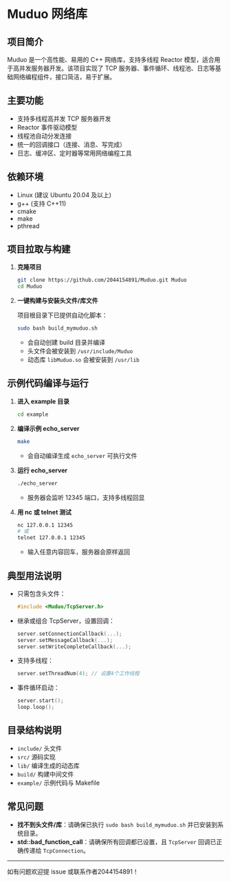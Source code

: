 # Muduo 网络库

## 项目简介

Muduo 是一个高性能、易用的 C++ 网络库，支持多线程 Reactor 模型，适合用于高并发服务器开发。该项目实现了 TCP 服务器、事件循环、线程池、日志等基础网络编程组件，接口简洁，易于扩展。

## 主要功能
- 支持多线程高并发 TCP 服务器开发
- Reactor 事件驱动模型
- 线程池自动分发连接
- 统一的回调接口（连接、消息、写完成）
- 日志、缓冲区、定时器等常用网络编程工具

## 依赖环境
- Linux (建议 Ubuntu 20.04 及以上)
- g++ (支持 C++11)
- cmake
- make
- pthread

## 项目拉取与构建

1. **克隆项目**
   ```bash
   git clone https://github.com/2044154891/Muduo.git Muduo
   cd Muduo
   ```

2. **一键构建与安装头文件/库文件**
   
   项目根目录下已提供自动化脚本：
   ```bash
   sudo bash build_mymuduo.sh
   ```
   - 会自动创建 build 目录并编译
   - 头文件会被安装到 `/usr/include/Muduo`
   - 动态库 `libMuduo.so` 会被安装到 `/usr/lib`

## 示例代码编译与运行

1. **进入 example 目录**
   ```bash
   cd example
   ```
2. **编译示例 echo_server**
   ```bash
   make
   ```
   - 会自动编译生成 `echo_server` 可执行文件

3. **运行 echo_server**
   ```bash
   ./echo_server
   ```
   - 服务器会监听 12345 端口，支持多线程回显

4. **用 nc 或 telnet 测试**
   ```bash
   nc 127.0.0.1 12345
   # 或
   telnet 127.0.0.1 12345
   ```
   - 输入任意内容回车，服务器会原样返回

## 典型用法说明

- 只需包含头文件：
  ```cpp
  #include <Muduo/TcpServer.h>
  ```
- 继承或组合 TcpServer，设置回调：
  ```cpp
  server.setConnectionCallback(...);
  server.setMessageCallback(...);
  server.setWriteCompleteCallback(...);
  ```
- 支持多线程：
  ```cpp
  server.setThreadNum(4); // 设置4个工作线程
  ```
- 事件循环启动：
  ```cpp
  server.start();
  loop.loop();
  ```

## 目录结构说明
- `include/` 头文件
- `src/`     源码实现
- `lib/`     编译生成的动态库
- `build/`   构建中间文件
- `example/` 示例代码与 Makefile

## 常见问题
- **找不到头文件/库**：请确保已执行 `sudo bash build_mymuduo.sh` 并已安装到系统目录。
- **std::bad_function_call**：请确保所有回调都已设置，且 `TcpServer` 回调已正确传递给 `TcpConnection`。

---

如有问题欢迎提 issue 或联系作者2044154891！ 
